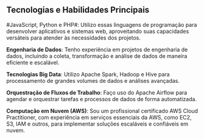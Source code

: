 ## Tecnologias e Habilidades Principais

#JavaScript, Python e PHP#: Utilizo essas linguagens de programação para desenvolver aplicativos e sistemas web, aproveitando suas capacidades versáteis para atender às necessidades dos projetos.

**Engenharia de Dados**: 
Tenho experiência em projetos de engenharia de dados, incluindo a coleta, transformação e análise de dados de maneira eficiente e escalável.

**Tecnologias Big Data**: 
Utilizo Apache Spark, Hadoop e Hive para processamento de grandes volumes de dados e análises avançadas.

**Orquestração de Fluxos de Trabalho**: 
Faço uso do Apache Airflow para agendar e orquestrar tarefas e processos de dados de forma automatizada.

**Computação em Nuvem (AWS)**: 
Sou um profissional certificado AWS Cloud Practitioner, com experiência em serviços essenciais da AWS, como EC2, S3, IAM e outros, para implementar soluções escaláveis e confiáveis em nuvem.
